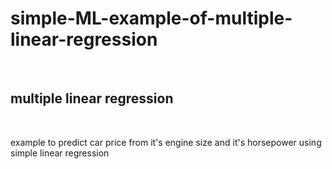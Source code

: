 # simple-ML-example-of-multiple-linear-regression
<br>
<h2> multiple linear regression</h2>
<br>

example to predict car price from it's engine size and it's horsepower using simple linear regression
